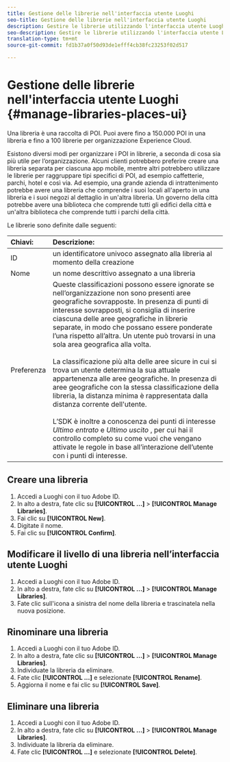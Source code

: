 ```yaml
---
title: Gestione delle librerie nell'interfaccia utente Luoghi
seo-title: Gestione delle librerie nell'interfaccia utente Luoghi
description: Gestire le librerie utilizzando l'interfaccia utente Luoghi.
seo-description: Gestire le librerie utilizzando l'interfaccia utente Luoghi.
translation-type: tm+mt
source-git-commit: fd1b37a0f50d93de1efff4cb38fc23253f02d517

---
```



# Gestione delle librerie nell'interfaccia utente Luoghi {#manage-libraries-places-ui}

Una libreria è una raccolta di POI. Puoi avere fino a 150.000 POI in una libreria e fino a 100 librerie per organizzazione Experience Cloud.

Esistono diversi modi per organizzare i POI in librerie, a seconda di cosa sia più utile per l’organizzazione. Alcuni clienti potrebbero preferire creare una libreria separata per ciascuna app mobile, mentre altri potrebbero utilizzare le librerie per raggruppare tipi specifici di POI, ad esempio caffetterie, parchi, hotel e così via. Ad esempio, una grande azienda di intrattenimento potrebbe avere una libreria che comprende i suoi locali all'aperto in una libreria e i suoi negozi al dettaglio in un'altra libreria. Un governo della città potrebbe avere una biblioteca che comprende tutti gli edifici della città e un'altra biblioteca che comprende tutti i parchi della città.

Le librerie sono definite dalle seguenti:

| Chiavi: | Descrizione: |
| :--- | :--- |
| ID | un identificatore univoco assegnato alla libreria al momento della creazione |
| Nome | un nome descrittivo assegnato a una libreria |
| Preferenza | Queste classificazioni possono essere ignorate se nell’organizzazione non sono presenti aree geografiche sovrapposte. In presenza di punti di interesse sovrapposti, si consiglia di inserire ciascuna delle aree geografiche in librerie separate, in modo che possano essere ponderate l’una rispetto all’altra. Un utente può trovarsi in una sola area geografica alla volta. <br><br>La classificazione più alta delle aree sicure in cui si trova un utente determina la sua attuale appartenenza alle aree geografiche. In presenza di aree geografiche con la stessa classificazione della libreria, la distanza minima è rappresentata dalla distanza corrente dell'utente. <br><br>L’SDK è inoltre a conoscenza dei punti di interesse *Ultimo entrato* e *Ultimo uscito* , per cui hai il controllo completo su come vuoi che vengano attivate le regole in base all’interazione dell’utente con i punti di interesse. |

## Creare una libreria

1. Accedi a Luoghi con il tuo Adobe ID.
2. In alto a destra, fate clic su **[!UICONTROL ...]** &gt; **[!UICONTROL Manage Libraries]**.
3. Fai clic su **[!UICONTROL New]**.
4. Digitate il nome.
5. Fai clic su **[!UICONTROL Confirm]**.

## Modificare il livello di una libreria nell’interfaccia utente Luoghi

1. Accedi a Luoghi con il tuo Adobe ID.
2. In alto a destra, fate clic su **[!UICONTROL ...]** &gt; **[!UICONTROL Manage Libraries]**.
3. Fate clic sull'icona a sinistra del nome della libreria e trascinatela nella nuova posizione.

## Rinominare una libreria

1. Accedi a Luoghi con il tuo Adobe ID.
2. In alto a destra, fate clic su **[!UICONTROL ...]** &gt; **[!UICONTROL Manage Libraries]**.
3. Individuate la libreria da eliminare.
4. Fate clic **[!UICONTROL ...]** e selezionate **[!UICONTROL Rename]**.
5. Aggiorna il nome e fai clic su **[!UICONTROL Save]**.

## Eliminare una libreria

1. Accedi a Luoghi con il tuo Adobe ID.
2. In alto a destra, fate clic su **[!UICONTROL ...]** &gt; **[!UICONTROL Manage Libraries]**.
3. Individuate la libreria da eliminare.
4. Fate clic **[!UICONTROL ...]** e selezionate **[!UICONTROL Delete]**.

